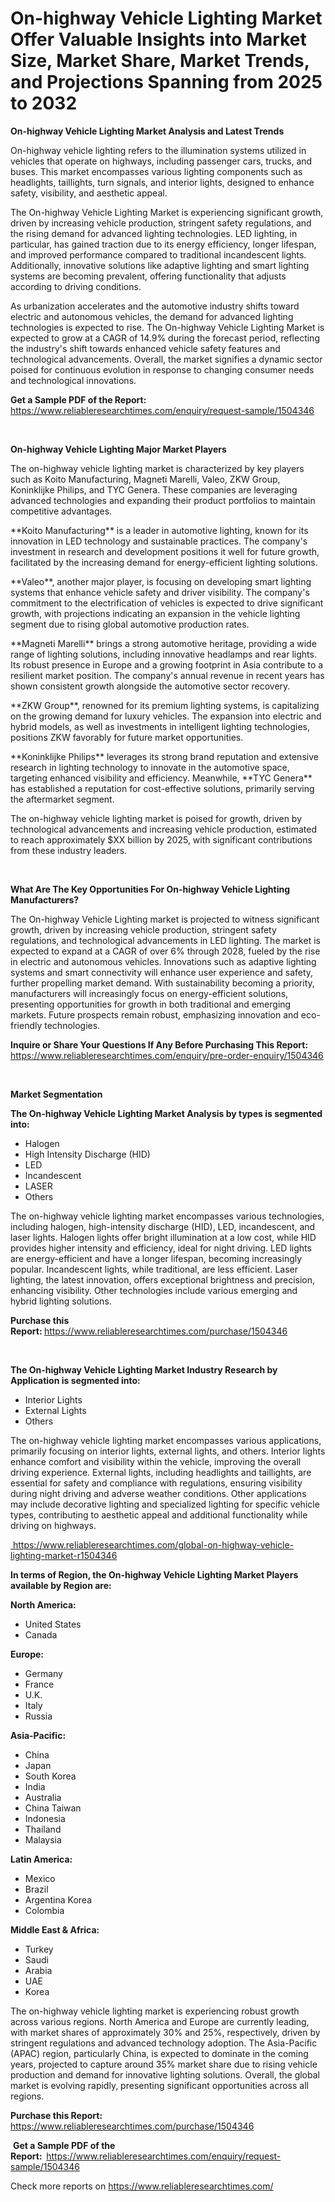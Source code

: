 <p><h1>On-highway Vehicle Lighting Market Offer Valuable Insights into Market Size, Market Share, Market Trends, and Projections Spanning from 2025 to 2032</h1></p><p><strong>On-highway Vehicle Lighting Market Analysis and Latest Trends</strong></p>
<p><p>On-highway vehicle lighting refers to the illumination systems utilized in vehicles that operate on highways, including passenger cars, trucks, and buses. This market encompasses various lighting components such as headlights, taillights, turn signals, and interior lights, designed to enhance safety, visibility, and aesthetic appeal.</p><p>The On-highway Vehicle Lighting Market is experiencing significant growth, driven by increasing vehicle production, stringent safety regulations, and the rising demand for advanced lighting technologies. LED lighting, in particular, has gained traction due to its energy efficiency, longer lifespan, and improved performance compared to traditional incandescent lights. Additionally, innovative solutions like adaptive lighting and smart lighting systems are becoming prevalent, offering functionality that adjusts according to driving conditions.</p><p>As urbanization accelerates and the automotive industry shifts toward electric and autonomous vehicles, the demand for advanced lighting technologies is expected to rise. The On-highway Vehicle Lighting Market is expected to grow at a CAGR of 14.9% during the forecast period, reflecting the industry's shift towards enhanced vehicle safety features and technological advancements. Overall, the market signifies a dynamic sector poised for continuous evolution in response to changing consumer needs and technological innovations.</p></p>
<p><strong>Get a Sample PDF of the Report:&nbsp;</strong> <a href="https://www.reliableresearchtimes.com/enquiry/request-sample/1504346?utm_campaign=2220&utm_medium=2&utm_source=Github&utm_content=ia&utm_term=23032025&utm_id=on-highway-vehicle-lighting">https://www.reliableresearchtimes.com/enquiry/request-sample/1504346</a></p>
<p>&nbsp;</p>
<p><strong>On-highway Vehicle Lighting Major Market Players</strong></p>
<p><p>The on-highway vehicle lighting market is characterized by key players such as Koito Manufacturing, Magneti Marelli, Valeo, ZKW Group, Koninklijke Philips, and TYC Genera. These companies are leveraging advanced technologies and expanding their product portfolios to maintain competitive advantages.</p><p>**Koito Manufacturing** is a leader in automotive lighting, known for its innovation in LED technology and sustainable practices. The company's investment in research and development positions it well for future growth, facilitated by the increasing demand for energy-efficient lighting solutions. </p><p>**Valeo**, another major player, is focusing on developing smart lighting systems that enhance vehicle safety and driver visibility. The company's commitment to the electrification of vehicles is expected to drive significant growth, with projections indicating an expansion in the vehicle lighting segment due to rising global automotive production rates.</p><p>**Magneti Marelli** brings a strong automotive heritage, providing a wide range of lighting solutions, including innovative headlamps and rear lights. Its robust presence in Europe and a growing footprint in Asia contribute to a resilient market position. The company's annual revenue in recent years has shown consistent growth alongside the automotive sector recovery.</p><p>**ZKW Group**, renowned for its premium lighting systems, is capitalizing on the growing demand for luxury vehicles. The expansion into electric and hybrid models, as well as investments in intelligent lighting technologies, positions ZKW favorably for future market opportunities.</p><p>**Koninklijke Philips** leverages its strong brand reputation and extensive research in lighting technology to innovate in the automotive space, targeting enhanced visibility and efficiency. Meanwhile, **TYC Genera** has established a reputation for cost-effective solutions, primarily serving the aftermarket segment.</p><p>The on-highway vehicle lighting market is poised for growth, driven by technological advancements and increasing vehicle production, estimated to reach approximately $XX billion by 2025, with significant contributions from these industry leaders.</p></p>
<p>&nbsp;</p>
<p><strong>What Are The Key Opportunities For On-highway Vehicle Lighting Manufacturers?</strong></p>
<p><p>The On-highway Vehicle Lighting market is projected to witness significant growth, driven by increasing vehicle production, stringent safety regulations, and technological advancements in LED lighting. The market is expected to expand at a CAGR of over 6% through 2028, fueled by the rise in electric and autonomous vehicles. Innovations such as adaptive lighting systems and smart connectivity will enhance user experience and safety, further propelling market demand. With sustainability becoming a priority, manufacturers will increasingly focus on energy-efficient solutions, presenting opportunities for growth in both traditional and emerging markets. Future prospects remain robust, emphasizing innovation and eco-friendly technologies.</p></p>
<p><strong>Inquire or Share Your Questions If Any Before Purchasing This Report:</strong> <a href="https://www.reliableresearchtimes.com/enquiry/pre-order-enquiry/1504346?utm_campaign=2220&utm_medium=2&utm_source=Github&utm_content=ia&utm_term=23032025&utm_id=on-highway-vehicle-lighting">https://www.reliableresearchtimes.com/enquiry/pre-order-enquiry/1504346</a></p>
<p>&nbsp;</p>
<p><strong>Market Segmentation</strong></p>
<p><strong>The On-highway Vehicle Lighting Market Analysis by types is segmented into:</strong></p>
<p><ul><li>Halogen</li><li>High Intensity Discharge (HID)</li><li>LED</li><li>Incandescent</li><li>LASER</li><li>Others</li></ul></p>
<p><p>The on-highway vehicle lighting market encompasses various technologies, including halogen, high-intensity discharge (HID), LED, incandescent, and laser lights. Halogen lights offer bright illumination at a low cost, while HID provides higher intensity and efficiency, ideal for night driving. LED lights are energy-efficient and have a longer lifespan, becoming increasingly popular. Incandescent lights, while traditional, are less efficient. Laser lighting, the latest innovation, offers exceptional brightness and precision, enhancing visibility. Other technologies include various emerging and hybrid lighting solutions.</p></p>
<p><strong>Purchase this Report:&nbsp;</strong><a href="https://www.reliableresearchtimes.com/purchase/1504346?utm_campaign=2220&utm_medium=2&utm_source=Github&utm_content=ia&utm_term=23032025&utm_id=on-highway-vehicle-lighting">https://www.reliableresearchtimes.com/purchase/1504346</a></p>
<p>&nbsp;</p>
<p><strong>The On-highway Vehicle Lighting Market Industry Research by Application is segmented into:</strong></p>
<p><ul><li>Interior Lights</li><li>External Lights</li><li>Others</li></ul></p>
<p><p>The on-highway vehicle lighting market encompasses various applications, primarily focusing on interior lights, external lights, and others. Interior lights enhance comfort and visibility within the vehicle, improving the overall driving experience. External lights, including headlights and taillights, are essential for safety and compliance with regulations, ensuring visibility during night driving and adverse weather conditions. Other applications may include decorative lighting and specialized lighting for specific vehicle types, contributing to aesthetic appeal and additional functionality while driving on highways.</p></p>
<p><a href="https://www.reliableresearchtimes.com/global-on-highway-vehicle-lighting-market-r1504346?utm_campaign=2220&utm_medium=2&utm_source=Github&utm_content=ia&utm_term=23032025&utm_id=on-highway-vehicle-lighting">&nbsp;https://www.reliableresearchtimes.com/global-on-highway-vehicle-lighting-market-r1504346</a></p>
<p><strong>In terms of Region, the On-highway Vehicle Lighting Market Players available by Region are:</strong></p>
<p>
    <p> <strong> North America: </strong>
        <ul>
            <li>United States</li>
            <li>Canada</li>
        </ul>
        </p> 
    <p> <strong> Europe: </strong>
        <ul>
            <li>Germany</li>
            <li>France</li>
            <li>U.K.</li>
            <li>Italy</li>
            <li>Russia</li>
        </ul>
        </p> 
    <p> <strong> Asia-Pacific: </strong>
        <ul>
            <li>China</li>
            <li>Japan</li>
            <li>South Korea</li>
            <li>India</li>
            <li>Australia</li>
            <li>China Taiwan</li>
            <li>Indonesia</li>
            <li>Thailand</li>
            <li>Malaysia</li>
        </ul>
        </p> 
    <p> <strong> Latin America: </strong>
        <ul>
            <li>Mexico</li>
            <li>Brazil</li>
            <li>Argentina Korea</li>
            <li>Colombia</li>
        </ul>
        </p> 
    <p> <strong> Middle East & Africa: </strong>
        <ul>
            <li>Turkey</li>
            <li>Saudi</li>
            <li>Arabia</li>
            <li>UAE</li>
            <li>Korea</li>
        </ul>
    </p>
    </p>
<p><p>The on-highway vehicle lighting market is experiencing robust growth across various regions. North America and Europe are currently leading, with market shares of approximately 30% and 25%, respectively, driven by stringent regulations and advanced technology adoption. The Asia-Pacific (APAC) region, particularly China, is expected to dominate in the coming years, projected to capture around 35% market share due to rising vehicle production and demand for innovative lighting solutions. Overall, the global market is evolving rapidly, presenting significant opportunities across all regions.</p></p>
<p><strong>Purchase this Report: </strong><a href="https://www.reliableresearchtimes.com/purchase/1504346?utm_campaign=2220&utm_medium=2&utm_source=Github&utm_content=ia&utm_term=23032025&utm_id=on-highway-vehicle-lighting">https://www.reliableresearchtimes.com/purchase/1504346</a></p>
<p>&nbsp;<strong>Get a Sample PDF of the Report:&nbsp;&nbsp;</strong><a href="https://www.reliableresearchtimes.com/enquiry/request-sample/1504346?utm_campaign=2220&utm_medium=2&utm_source=Github&utm_content=ia&utm_term=23032025&utm_id=on-highway-vehicle-lighting">https://www.reliableresearchtimes.com/enquiry/request-sample/1504346</a></p>
<p><strong></strong></p>
<p>Check more reports on <a href="https://www.reliableresearchtimes.com/?utm_campaign=2220&utm_medium=2&utm_source=Github&utm_content=ia&utm_term=23032025&utm_id=on-highway-vehicle-lighting">https://www.reliableresearchtimes.com/</a></p>